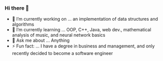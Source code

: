 ### Hi there 👋

- 🔭 I’m currently working on ... an implementation of data structures and algorithms
- 🌱 I’m currently learning ... OOP, C++, Java, web dev., mathematical analysis of music, and neural network basics
- 💬 Ask me about ... Anything
- ⚡ Fun fact: ... I have a degree in business and management, and only recently decided to become a software engineer
